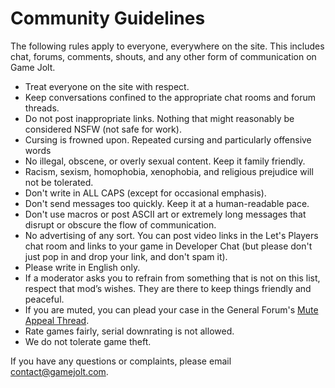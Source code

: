 # Community Guidelines

The following rules apply to everyone, everywhere on the site. This includes chat, forums, comments, shouts, and any other form of communication on Game Jolt.

- Treat everyone on the site with respect. 
- Keep conversations confined to the appropriate chat rooms and forum threads. 
- Do not post inappropriate links. Nothing that might reasonably be considered NSFW (not safe for work). 
- Cursing is frowned upon. Repeated cursing and particularly offensive words 
- No illegal, obscene, or overly sexual content. Keep it family friendly. 
- Racism, sexism, homophobia, xenophobia, and religious prejudice will not be tolerated. 
- Don't write in ALL CAPS (except for occasional emphasis). 
- Don't send messages too quickly. Keep it at a human-readable pace. 
- Don't use macros or post ASCII art or extremely long messages that disrupt or obscure the flow of communication. 
- No advertising of any sort. You can post video links in the Let's Players chat room and links to your game in Developer Chat (but please don't just pop in and drop your link, and don't spam it). 
- Please write in English only. 
- If a moderator asks you to refrain from something that is not on this list, respect that mod’s wishes. They are there to keep things friendly and peaceful.  
- If you are muted, you can plead your case in the General Forum's [Mute Appeal Thread](http://gamejolt.com/community/forums/topics/mute-appeal-thread/2185/). 
- Rate games fairly, serial downrating is not allowed. 
- We do not tolerate game theft. 
  
If you have any questions or complaints, please email [contact@gamejolt.com](mailto:contact@gamejolt.com).